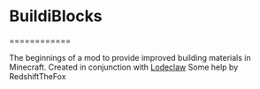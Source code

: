 # BuildiBlocks
============

The beginnings of a mod to provide improved building materials in Minecraft. 
Created in conjunction with [Lodeclaw](https://www.twitch.tv/lodeclaw/)
Some help by RedshiftTheFox
